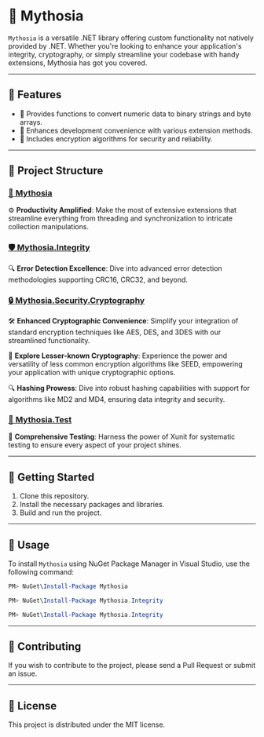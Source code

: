 # 🌌 Mythosia

`Mythosia` is a versatile .NET library offering custom functionality not natively provided by .NET. Whether you're looking to enhance your application's integrity, cryptography, or simply streamline your codebase with handy extensions, Mythosia has got you covered.

---

## 🌟 **Features**

- 🔄 Provides functions to convert numeric data to binary strings and byte arrays.
- 🔗 Enhances development convenience with various extension methods.
- 🔐 Includes encryption algorithms for security and reliability.

---

## 📂 **Project Structure**

### [🌌 **Mythosia**](https://github.com/AJ-comp/Mythosia/tree/master/Mythosia)
⚙️ **Productivity Amplified**: Make the most of extensive extensions that streamline everything from threading and synchronization to intricate collection manipulations.

### [🛡 **Mythosia.Integrity**](https://github.com/AJ-comp/Mythosia/tree/master/Mythosia.Integrity)
🔍 **Error Detection Excellence**: Dive into advanced error detection methodologies supporting CRC16, CRC32, and beyond.

### [🔒 **Mythosia.Security.Cryptography**](https://github.com/AJ-comp/Mythosia/tree/master/Mythosia.Security.Cryptography)
🛠 **Enhanced Cryptographic Convenience**: Simplify your integration of standard encryption techniques like AES, DES, and 3DES with our streamlined functionality.

🔎 **Explore Lesser-known Cryptography**: Experience the power and versatility of less common encryption algorithms like SEED, empowering your application with unique cryptographic options.

🔍 **Hashing Prowess**: Dive into robust hashing capabilities with support for algorithms like MD2 and MD4, ensuring data integrity and security.

### [🧪 **Mythosia.Test**](https://github.com/AJ-comp/Mythosia/tree/master/Mythosia.Test)
🧐 **Comprehensive Testing**: Harness the power of Xunit for systematic testing to ensure every aspect of your project shines.

---

## 🚀 **Getting Started**

1. Clone this repository.
2. Install the necessary packages and libraries.
3. Build and run the project.

---

## 📝 **Usage**

To install `Mythosia` using NuGet Package Manager in Visual Studio, use the following command:

```powershell
PM> NuGet\Install-Package Mythosia
```
```powershell
PM> NuGet\Install-Package Mythosia.Integrity
```
```powershell
PM> NuGet\Install-Package Mythosia.Integrity
```
---

## 🤝 **Contributing**

If you wish to contribute to the project, please send a Pull Request or submit an issue.

---

## 📜 **License**

This project is distributed under the MIT license.
